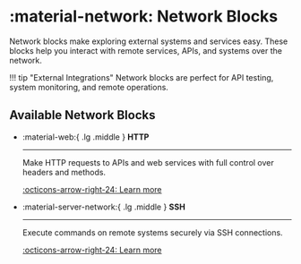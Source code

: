 # :material-network: Network Blocks

Network blocks make exploring external systems and services easy. These blocks help you interact with remote services, APIs, and systems over the network.

!!! tip "External Integrations"
    Network blocks are perfect for API testing, system monitoring, and remote operations.

## Available Network Blocks

<div class="grid cards" markdown>

-   :material-web:{ .lg .middle } **HTTP**

    ---

    Make HTTP requests to APIs and web services with full control over headers and methods.

    [:octicons-arrow-right-24: Learn more](http.md)

-   :material-server-network:{ .lg .middle } **SSH**

    ---

    Execute commands on remote systems securely via SSH connections.

    [:octicons-arrow-right-24: Learn more](ssh.md)

</div>
